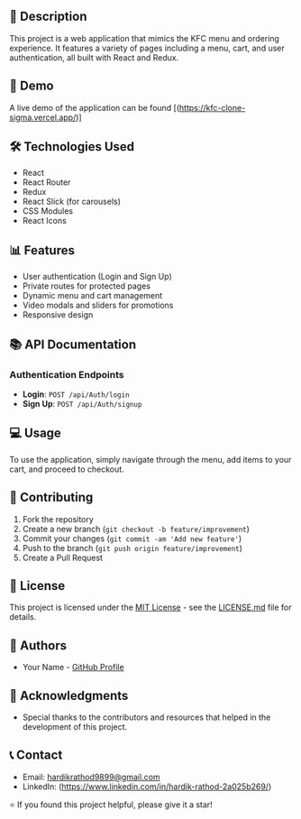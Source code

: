 ## 📝 Description
This project is a web application that mimics the KFC menu and ordering experience. It features a variety of pages including a menu, cart, and user authentication, all built with React and Redux.

## 🚀 Demo
A live demo of the application can be found [(https://kfc-clone-sigma.vercel.app/)]


## 🛠️ Technologies Used

- React
- React Router
- Redux
- React Slick (for carousels)
- CSS Modules
- React Icons

## 📊 Features

- User authentication (Login and Sign Up)
- Private routes for protected pages
- Dynamic menu and cart management
- Video modals and sliders for promotions
- Responsive design


## 📚 API Documentation

### Authentication Endpoints

- **Login**: `POST /api/Auth/login`
- **Sign Up**: `POST /api/Auth/signup`

## 💻 Usage

To use the application, simply navigate through the menu, add items to your cart, and proceed to checkout. 

## 🤝 Contributing

1. Fork the repository
2. Create a new branch (`git checkout -b feature/improvement`)
3. Commit your changes (`git commit -am 'Add new feature'`)
4. Push to the branch (`git push origin feature/improvement`)
5. Create a Pull Request

## 📄 License

This project is licensed under the [MIT License](LICENSE.md) - see the [LICENSE.md](LICENSE.md) file for details.

## 👥 Authors

- Your Name - [GitHub Profile](https://github.com/yourusername)

## 🙏 Acknowledgments

- Special thanks to the contributors and resources that helped in the development of this project.

## 📞 Contact

- Email: hardikrathod9899@gmail.com
- LinkedIn: (https://www.linkedin.com/in/hardik-rathod-2a025b269/)

⭐️ If you found this project helpful, please give it a star!


